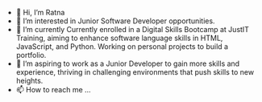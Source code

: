 - 👋 Hi, I’m Ratna
- 👀 I’m interested in Junior Software Developer opportunities.
- 🌱 I’m currently Currently enrolled in a Digital Skills Bootcamp at JustIT Training, aiming to enhance software language skills in HTML, JavaScript, and Python. Working on personal projects to build a portfolio.
- 💞️ I’m aspiring to work as a Junior Developer to gain more skills and experience, thriving in challenging environments that push skills to new heights.
- 📫 How to reach me ...

<!---
deepurich/deepurich is a ✨ special ✨ repository because its `README.md` (this file) appears on your GitHub profile.
You can click the Preview link to take a look at your changes.
--->
